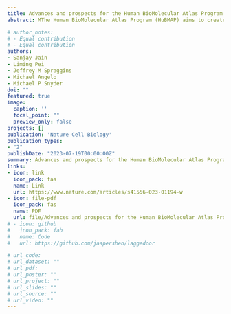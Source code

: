 ```yaml
---
title: Advances and prospects for the Human BioMolecular Atlas Program (HuBMAP)
abstract: MThe Human BioMolecular Atlas Program (HuBMAP) aims to create a multi-scale spatial atlas of the healthy human body at single-cell resolution by applying advanced technologies and disseminating resources to the community. As the HuBMAP moves past its first phase, creating ontologies, protocols and pipelines, this Perspective introduces the production phase, the generation of reference spatial maps of functional tissue units across many organs from diverse populations and the creation of mapping tools and infrastructure to advance biomedical research.

# author_notes:
# - Equal contribution
# - Equal contribution
authors:
- Sanjay Jain
- Liming Pei
- Jeffrey M Spraggins
- Michael Angelo
- Michael P Snyder
doi: ""
featured: true
image:
  caption: ''
  focal_point: ""
  preview_only: false
projects: []
publication: 'Nature Cell Biology'
publication_types:
- "2"
publishDate: "2023-07-19T00:00:00Z"
summary: Advances and prospects for the Human BioMolecular Atlas Program (HuBMAP)
links:
- icon: link
  icon_pack: fas
  name: Link
  url: https://www.nature.com/articles/s41556-023-01194-w
- icon: file-pdf
  icon_pack: fas
  name: PDF
  url: file/Advances and prospects for the Human BioMolecular Atlas Program (HuBMAP).pdf
# - icon: github
#   icon_pack: fab
#   name: Code
#   url: https://github.com/jaspershen/laggedcor

# url_code: 
# url_dataset: ""
# url_pdf: 
# url_poster: ""
# url_project: ""
# url_slides: ""
# url_source: ""
# url_video: ""
---
```


